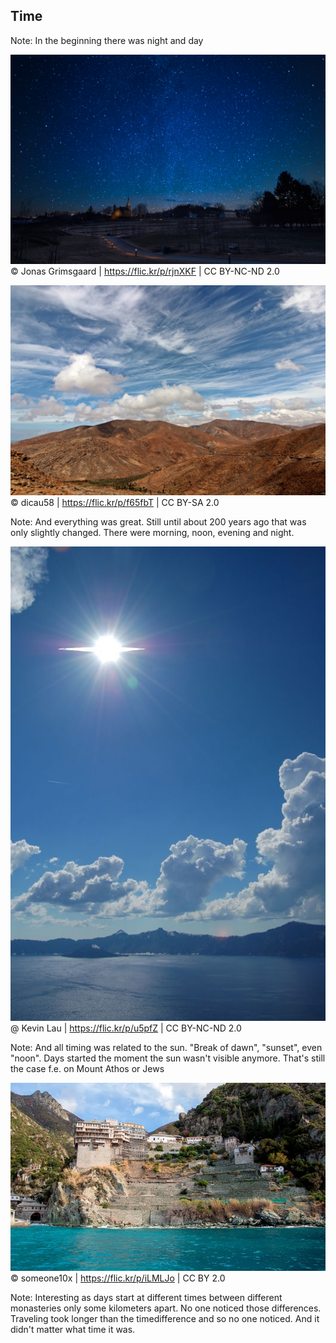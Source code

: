 ## Time

Note: In the beginning there was night and day



![Night](img/Night.jpg)
<span class="credit">© Jonas Grimsgaard | https://flic.kr/p/rjnXKF | CC BY-NC-ND 2.0</span>





![Day](img/Day.jpg)
<span class="credit">© dicau58 | https://flic.kr/p/f65fbT | CC BY-SA 2.0</span>

Note: And everything was great. Still until about 200 years ago that was only
slightly changed. There were morning, noon, evening and night.




![Sun](img/sun.jpg)
<span class="credit">@ Kevin Lau | https://flic.kr/p/u5pfZ | CC BY-NC-ND 2.0</span>

Note: And all timing was related to the sun. "Break of dawn", "sunset", even "noon".
Days started the moment the sun wasn't visible anymore. That's still the case f.e. on Mount Athos or Jews




![Mount Athos](img/dionysios.jpg)
<span class="credit">© someone10x | https://flic.kr/p/iLMLJo | CC BY 2.0</span>

Note: Interesting as days start at different times between different monasteries
only some kilometers apart. No one noticed those differences. Traveling took longer
than the timedifference and so no one noticed. And it didn't matter what time it was.
